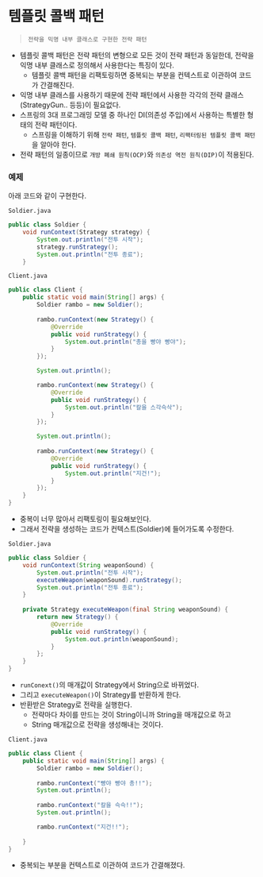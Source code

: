# 템플릿 콜백 패턴
> `전략을 믹명 내부 클래스로 구현한 전략 패턴`

- 템플릿 콜백 패턴은 전략 패턴의 변형으로 모든 것이 전략 패턴과 동일한데, 전략을 익명 내부 클래스로 정의해서 사용한다는 특징이 있다.  
    - 템플릿 콜백 패턴을 리팩토링하면 중복되는 부분을 컨텍스트로 이관하여 코드가 간결해진다.
- 익명 내부 클래스를 사용하기 때문에 전략 패턴에서 사용한 각각의 전략 클래스(StrategyGun.. 등등)이 필요없다.  
- 스프링의 3대 프로그래밍 모델 중 하나인 DI(의존성 주입)에서 사용하는 특별한 형태의 전략 패턴이다.
    - 스프링을 이해하기 위해 `전략 패턴`, `템플릿 콜백 패턴`, `리팩터링된 템플릿 콜백 패턴`을 알아야 한다.
- 전략 패턴의 일종이므로 `개방 폐쇄 원칙(OCP)`와 `의존성 역전 원칙(DIP)`이 적용된다.  

### 예제
아래 코드와 같이 구현한다.

`Soldier.java` 
```java
public class Soldier {
    void runContext(Strategy strategy) {
        System.out.println("전투 시작");
        strategy.runStrategy();
        System.out.println("전투 종료");
    }
```

`Client.java`
```java
public class Client {
    public static void main(String[] args) {
        Soldier rambo = new Soldier();
        
        rambo.runContext(new Strategy() {
            @Override
            public void runStrategy() {
                System.out.println("총을 빵야 빵야");                
            }
        });

        System.out.println();

        rambo.runContext(new Strategy() {
            @Override
            public void runStrategy() {
                System.out.println("칼을 스각슥삭");
            }
        });

        System.out.println();
        
        rambo.runContext(new Strategy() {
            @Override
            public void runStrategy() {
                System.out.println("지건!");
            }
        });
    }
}
```

- 중복이 너무 많아서 리팩토링이 필요해보인다.
- 그래서 전략을 생성하는 코드가 컨텍스트(Soldier)에 들어가도록 수정한다.

`Soldier.java` 
```java
public class Soldier {
    void runContext(String weaponSound) {
        System.out.println("전투 시작");
        executeWeapon(weaponSound).runStrategy();
        System.out.println("전투 종료");
    }
    
    private Strategy executeWeapon(final String weaponSound) {
        return new Strategy() {
            @Override
            public void runStrategy() {
                System.out.println(weaponSound);
            }
        };
    }
}
``` 
- `runConext()`의 매개값이 Strategy에서 String으로 바뀌었다.
- 그리고 `executeWeapon()`이 Strategy를 반환하게 한다.
- 반환받은 Strategy로 전략을 실행한다.
    - 전략마다 차이를 만드는 것이 String이니까 String을 매개값으로 하고
    - String 매개값으로 전략을 생성해내는 것이다. 


`Client.java`  
```java
public class Client {
    public static void main(String[] args) {
        Soldier rambo = new Soldier();
        
        rambo.runContext("빵야 빵야 총!!");
        System.out.println();
        
        rambo.runContext("칼을 슥슥!!");
        System.out.println();

        rambo.runContext("지건!!");
        
    }
}
```
- 중복되는 부분을 컨텍스트로 이관하여 코드가 간결해졌다.


